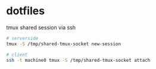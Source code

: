 # dotfiles

tmux shared session via ssh
```sh
# serverside
tmux -S /tmp/shared-tmux-socket new-session

# client 
ssh -t machine0 tmux -S /tmp/shared-tmux-socket attach
```
